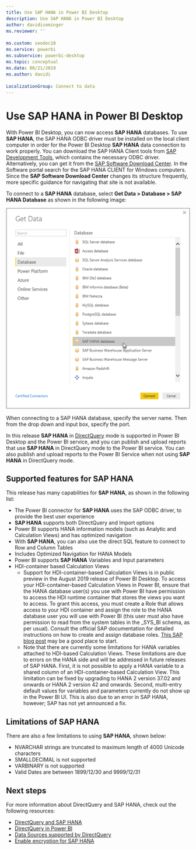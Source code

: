 ```yaml
---
title: Use SAP HANA in Power BI Desktop
description: Use SAP HANA in Power BI Desktop
author: davidiseminger
ms.reviewer: ''

ms.custom: seodec18
ms.service: powerbi
ms.subservice: powerbi-desktop
ms.topic: conceptual
ms.date: 08/21/2019
ms.author: davidi

LocalizationGroup: Connect to data
---
```

# Use SAP HANA in Power BI Desktop
With Power BI Desktop, you can now access **SAP HANA** databases. To use **SAP HANA**, the SAP HANA ODBC driver must be installed on the local client computer in order for the Power BI Desktop **SAP HANA** data connection to work properly. You can download the SAP HANA Client tools from [SAP Development Tools](https://tools.hana.ondemand.com/#hanatools), which contains the necessary ODBC driver. Alternatively, you can get it from the [SAP Software Download Center](https://support.sap.com/swdc). In the Software portal search for the SAP HANA CLIENT for Windows computers. Since the **SAP Software Download Center** changes its structure frequently, more specific guidance for navigating that site is not available.

To connect to a **SAP HANA** database, select **Get Data > Database > SAP HANA Database** as shown in the following image:

![](media/desktop-sap-hana/sap-hana-1.png)

When connecting to a SAP HANA database, specify the server name. Then from the drop down and input box, specify the port.

In this release **SAP HANA** in [DirectQuery](desktop-directquery-sap-hana.md) mode is supported in Power BI Desktop and the Power BI service, and you can publish and upload reports that use **SAP HANA** in DirectQuery mode to the Power BI service. You can also publish and upload reports to the Power BI Service when not using **SAP HANA** in DirectQuery mode.

## Supported features for SAP HANA
This release has many capabilities for **SAP HANA**, as shown in the following list:

* The Power BI connector for **SAP HANA** uses the SAP ODBC driver, to provide the best user experience
* **SAP HANA** supports both DirectQuery and Import options
* Power BI supports HANA information models (such as Analytic and Calculation Views) and has optimized navigation
* With **SAP HANA**, you can also use the direct SQL feature to connect to Row and Column Tables
* Includes Optimized Navigation for HANA Models
* Power BI supports **SAP HANA** Variables and Input parameters
* HDI-container based Calculation Views
  * Support for HDI-container-based Calculation Views is in public preview in the August 2019 release of Power BI Desktop. To access your HDI-container-based Calculation Views in Power BI, ensure that the HANA database user(s) you use with Power BI have permission to access the HDI runtime container that stores the views you want to access. To grant this access, you must create a Role that allows access to your HDI container and assign the role to the HANA database user you will use with Power BI (this user must also have permission to read from the system tables in the \_SYS\_BI schema, as per usual). Consult the official SAP documentation for detailed instructions on how to create and assign database roles. [This SAP blog post](https://blogs.sap.com/2018/01/24/the-easy-way-to-make-your-hdi-container-accessible-to-a-classic-database-user/) may be a good place to start.
  * Note that there are currently some limitations for HANA variables attached to HDI-based Calculation Views. These limitations are due to errors on the HANA side and will be addressed in future releases of SAP HANA. First, it is not possible to apply a HANA variable to a shared column of an HDI-container-based Calculation View. This limitation can be fixed by upgrading to HANA 2 version 37.02 and onwards or HANA 2 version 42 and onwards. Second, multi-entry default values for variables and parameters currently do not show up in the Power BI UI. This is also due to an error in SAP HANA, however; SAP has not yet announced a fix.

## Limitations of SAP HANA
There are also a few limitations to using **SAP HANA**, shown below:

* NVARCHAR strings are truncated to maximum length of 4000 Unicode characters
* SMALLDECIMAL is not supported
* VARBINARY is not supported
* Valid Dates are between 1899/12/30 and 9999/12/31


## Next steps
For more information about DirectQuery and SAP HANA, check out the following resources:

* [DirectQuery and SAP HANA](desktop-directquery-sap-hana.md)
* [DirectQuery in Power BI](desktop-directquery-about.md)
* [Data Sources supported by DirectQuery](desktop-directquery-data-sources.md)
* [Enable encryption for SAP HANA](desktop-sap-hana-encryption.md)


